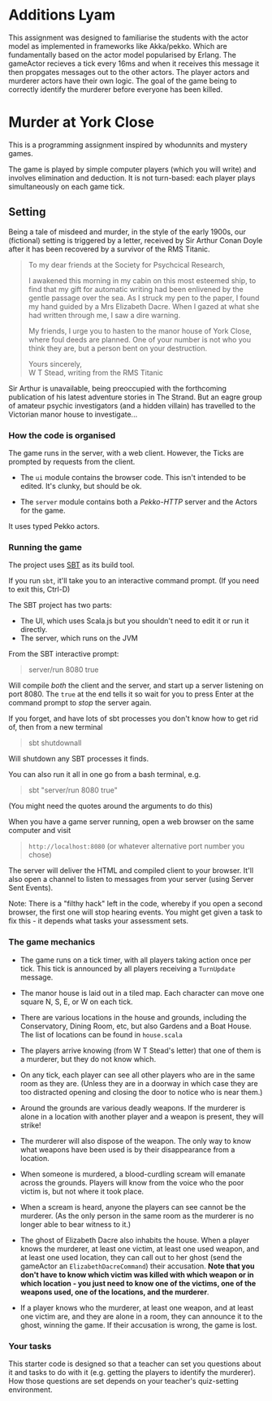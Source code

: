 # Additions Lyam

This assignment was designed to familiarise the students with the actor model as implemented in frameworks like Akka/pekko.
Which are fundamentally based on the actor model popularised by Erlang. 
The gameActor recieves a tick every 16ms and when it receives this message it then propgates messages out to the other actors.
The player actors and murderer actors have their own logic. The goal of the game being to correctly identify the murderer
before everyone has been killed. 



# Murder at York Close

This is a programming assignment inspired by whodunnits and mystery games.

The game is played by simple computer players (which you will write) and involves elimination and deduction.
It is not turn-based: each player plays simultaneously on each game tick.

## Setting 

Being a tale of misdeed and murder, in the style of the early 1900s, our (fictional) setting is triggered by a letter, received 
by Sir Arthur Conan Doyle after it has been recovered by a survivor of the RMS Titanic.

> To my dear friends at the Society for Psychcical Research,
>
> I awakened this morning
> in my cabin on this most esteemed ship, to find that my gift for automatic writing had been enlivened
> by the gentle passage over the sea. As I struck my pen to the paper, I found my hand guided by a 
> Mrs Elizabeth Dacre. When I gazed at what she had written through me, I saw a dire warning.
> 
> My friends, I urge you to hasten to the manor house of York Close, where foul deeds are planned. One of your
> number is not who you think they are, but a person bent on your destruction. 
>
> Yours sincerely,  
> W T Stead, writing from the RMS Titanic

Sir Arthur is unavailable, being preoccupied with the forthcoming publication of his latest adventure stories 
in The Strand. But an eagre group of amateur psychic investigators (and a hidden villain) has travelled to the
Victorian manor house to investigate...

### How the code is organised

The game runs in the server, with a web client. However, the Ticks are prompted by requests from the client.

* The `ui` module contains the browser code. This isn't intended to be edited. It's clunky, but should be ok.

* The `server` module contains both a *Pekko-HTTP* server and the Actors for the game. 

It uses typed Pekko actors.

### Running the game

The project uses [SBT](https://scala-sbt.org) as its build tool.

If you run `sbt`, it'll take you to an interactive command prompt. (If you need to exit this, Ctrl-D)

The SBT project has two parts:

* The UI, which uses Scala.js but you shouldn't need to edit it or run it directly.
* The server, which runs on the JVM

From the SBT interactive prompt:

> server/run 8080 true

Will compile *both* the client and the server, and start up a server listening on port 8080. The `true` at the end tells it so wait for you to press Enter at the command prompt to *stop* the server again.

If you forget, and have lots of sbt processes you don't know how to get rid of, then from a new terminal 

> sbt shutdownall

Will shutdown any SBT processes it finds.

You can also run it all in one go from a bash terminal, e.g. 

> sbt "server/run 8080 true"

(You might need the quotes around the arguments to do this)

When you have a game server running, open a web browser on the same computer and visit

> `http://localhost:8080` (or whatever alternative port number you chose)

The server will deliver the HTML and compiled client to your browser. It'll also open a channel to listen to messages from your server (using Server Sent Events).

Note: There is a "filthy hack" left in the code, whereby if you open a second browser, the first one will stop hearing events. You might get given a task to fix this - it depends what tasks your assessment sets.

### The game mechanics

* The game runs on a tick timer, with all players taking action once per tick. This tick is announced by all players receiving a `TurnUpdate` message.

* The manor house is laid out in a tiled map. Each character can move one square N, S, E, or W on each tick.

* There are various locations in the house and grounds, including the Conservatory, Dining Room, etc, but also Gardens and a Boat House.
  The list of locations can be found in `house.scala`

* The players arrive knowing (from W T Stead's letter) that one of them is a murderer, but they do not know which.

* On any tick, each player can see all other players who are in the same room as they are. (Unless they are in a doorway in which case they
  are too distracted opening and closing the door to notice who is near them.)

* Around the grounds are various deadly weapons. If the murderer is alone in a location with another player and a weapon is present, they will strike!

* The murderer will also dispose of the weapon. The only way to know what weapons have been used is by their disappearance from a location.

* When someone is murdered, a blood-curdling scream will emanate across the grounds. Players will know from the voice who the poor victim is, but not
  where it took place.

* When a scream is heard, anyone the players can see cannot be the murderer. 
  (As the only person in the same room as the murderer is no longer able to bear witness to it.)

* The ghost of Elizabeth Dacre also inhabits the house. When a player knows the murderer, at least one victim, at least one used weapon, and at least one used location,
  they can call out to her ghost (send the gameActor an `ElizabethDacreCommand`) their accusation. **Note that you don't have to know which victim was killed with which weapon or in which location - you just need to know one of the victims, one of the weapons used, one of the locations, and the murderer**.

* If a player knows who the murderer, at least one weapon, and at least one victim are, and they are alone
  in a room, they can announce it to the ghost, winning the game. If their accusation is wrong, the game is lost.

### Your tasks

This starter code is designed so that a teacher can set you questions about it and tasks to do with it (e.g. getting the players to identify the murderer).
How those questions are set depends on your teacher's quiz-setting environment.

